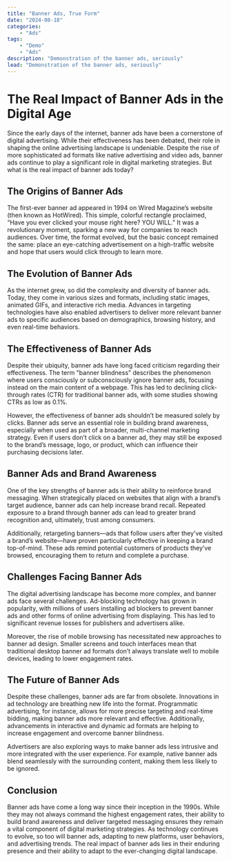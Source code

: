 ```yaml
---
title: "Banner Ads, True Form"
date: "2024-08-18"
categories:
    - "Ads"
tags:
    - "Demo"
    - "Ads"
description: "Demonstration of the banner ads, seriously"
lead: "Demonstration of the banner ads, seriously"
---
```


# The Real Impact of Banner Ads in the Digital Age

Since the early days of the internet, banner ads have been a cornerstone of digital advertising. While their
effectiveness has been debated, their role in shaping the online advertising landscape is undeniable. Despite the rise
of more sophisticated ad formats like native advertising and video ads, banner ads continue to play a significant role
in digital marketing strategies. But what is the real impact of banner ads today?

## The Origins of Banner Ads

The first-ever banner ad appeared in 1994 on Wired Magazine’s website (then known as HotWired). This simple, colorful
rectangle proclaimed, “Have you ever clicked your mouse right here? YOU WILL.” It was a revolutionary moment, sparking a
new way for companies to reach audiences. Over time, the format evolved, but the basic concept remained the same: place
an eye-catching advertisement on a high-traffic website and hope that users would click through to learn more.

## The Evolution of Banner Ads

As the internet grew, so did the complexity and diversity of banner ads. Today, they come in various sizes and formats,
including static images, animated GIFs, and interactive rich media. Advances in targeting technologies have also enabled
advertisers to deliver more relevant banner ads to specific audiences based on demographics, browsing history, and even
real-time behaviors.

## The Effectiveness of Banner Ads

Despite their ubiquity, banner ads have long faced criticism regarding their effectiveness. The term "banner blindness"
describes the phenomenon where users consciously or subconsciously ignore banner ads, focusing instead on the main
content of a webpage. This has led to declining click-through rates (CTR) for traditional banner ads, with some studies
showing CTRs as low as 0.1%.

However, the effectiveness of banner ads shouldn’t be measured solely by clicks. Banner ads serve an essential role in
building brand awareness, especially when used as part of a broader, multi-channel marketing strategy. Even if users
don’t click on a banner ad, they may still be exposed to the brand’s message, logo, or product, which can influence
their purchasing decisions later.

## Banner Ads and Brand Awareness

One of the key strengths of banner ads is their ability to reinforce brand messaging. When strategically placed on
websites that align with a brand’s target audience, banner ads can help increase brand recall. Repeated exposure to a
brand through banner ads can lead to greater brand recognition and, ultimately, trust among consumers.

Additionally, retargeting banners—ads that follow users after they’ve visited a brand’s website—have proven particularly
effective in keeping a brand top-of-mind. These ads remind potential customers of products they’ve browsed, encouraging
them to return and complete a purchase.

## Challenges Facing Banner Ads

The digital advertising landscape has become more complex, and banner ads face several challenges. Ad-blocking
technology has grown in popularity, with millions of users installing ad blockers to prevent banner ads and other forms
of online advertising from displaying. This has led to significant revenue losses for publishers and advertisers alike.

Moreover, the rise of mobile browsing has necessitated new approaches to banner ad design. Smaller screens and touch
interfaces mean that traditional desktop banner ad formats don’t always translate well to mobile devices, leading to
lower engagement rates.

## The Future of Banner Ads

Despite these challenges, banner ads are far from obsolete. Innovations in ad technology are breathing new life into the
format. Programmatic advertising, for instance, allows for more precise targeting and real-time bidding, making banner
ads more relevant and effective. Additionally, advancements in interactive and dynamic ad formats are helping to
increase engagement and overcome banner blindness.

Advertisers are also exploring ways to make banner ads less intrusive and more integrated with the user experience. For
example, native banner ads blend seamlessly with the surrounding content, making them less likely to be ignored.

## Conclusion

Banner ads have come a long way since their inception in the 1990s. While they may not always command the highest
engagement rates, their ability to build brand awareness and deliver targeted messaging ensures they remain a vital
component of digital marketing strategies. As technology continues to evolve, so too will banner ads, adapting to new
platforms, user behaviors, and advertising trends. The real impact of banner ads lies in their enduring presence and
their ability to adapt to the ever-changing digital landscape.
